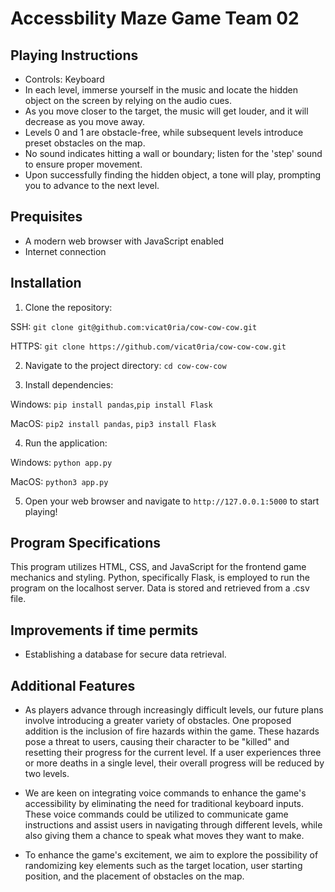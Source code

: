 # Accessbility Maze Game Team 02

## Playing Instructions
- Controls: Keyboard
- In each level, immerse yourself in the music and locate the hidden object on the screen by relying on the audio cues.
- As you move closer to the target, the music will get louder, and it will decrease as you move away.
- Levels 0 and 1 are obstacle-free, while subsequent levels introduce preset obstacles on the map.
- No sound indicates hitting a wall or boundary; listen for the 'step' sound to ensure proper movement.
- Upon successfully finding the hidden object, a tone will play, prompting you to advance to the next level.

## Prequisites 

- A modern web browser with JavaScript enabled
- Internet connection

## Installation

1. Clone the repository:

SSH:
`git clone git@github.com:vicat0ria/cow-cow-cow.git`

HTTPS:
`git clone https://github.com/vicat0ria/cow-cow-cow.git`

2. Navigate to the project directory:
`cd cow-cow-cow`

3. Install dependencies:

Windows: `pip install pandas`,`pip install Flask`

MacOS: `pip2 install pandas`, `pip3 install Flask`

4. Run the application:

Windows: `python app.py`

MacOS: `python3 app.py`

5. Open your web browser and navigate to `http://127.0.0.1:5000` to start playing!


## Program Specifications

This program utilizes HTML, CSS, and JavaScript for the frontend game mechanics and styling. Python, specifically Flask, is employed to run the program on the localhost server. Data is stored and retrieved from a .csv file.

## Improvements if time permits

- Establishing a database for secure data retrieval.


## Additional Features

- As players advance through increasingly difficult levels, our future plans involve introducing a greater variety of obstacles. One proposed addition is the inclusion of fire hazards within the game. These hazards pose a threat to users, causing their character to be "killed" and resetting their progress for the current level. If a user experiences three or more deaths in a single level, their overall progress will be reduced by two levels. 

- We are keen on integrating voice commands to enhance the game's accessibility by eliminating the need for traditional keyboard inputs. These voice commands could be utilized to communicate game instructions and assist users in navigating through different levels, while also giving them a chance to speak what moves they want to make. 

- To enhance the game's excitement, we aim to explore the possibility of randomizing key elements such as the target location, user starting position, and the placement of obstacles on the map. 
